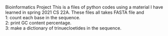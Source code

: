 Bioinformatics Project 
This is a files of python codes using a material I have learned in spring 2021 CS 22A. 
These files all takes FASTA file and<br />
1: count each base in the sequence. <br />
2: print GC content percentage.<br />
3: make a dictionary of trinuecloetides in the sequence. <br />
